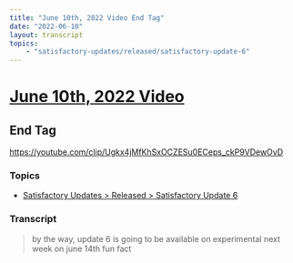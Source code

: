 ```yaml
---
title: "June 10th, 2022 Video End Tag"
date: "2022-06-10"
layout: transcript
topics:
    - "satisfactory-updates/released/satisfactory-update-6"
---
```

# [June 10th, 2022 Video](../2022-06-10.md)
## End Tag
https://youtube.com/clip/Ugkx4jMfKhSxOCZESu0ECeps_ckP9VDewOvD

### Topics
* [Satisfactory Updates > Released > Satisfactory Update 6](../topics/satisfactory-updates/released/satisfactory-update-6.md)

### Transcript

> by the way, update 6 is going to be available on experimental next week on june 14th fun fact
